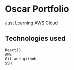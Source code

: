# Oscar Portfolio

Just Learning AWS Cloud

## Technologies used
    ReactJS
    AWS
    Git and github
    SSH